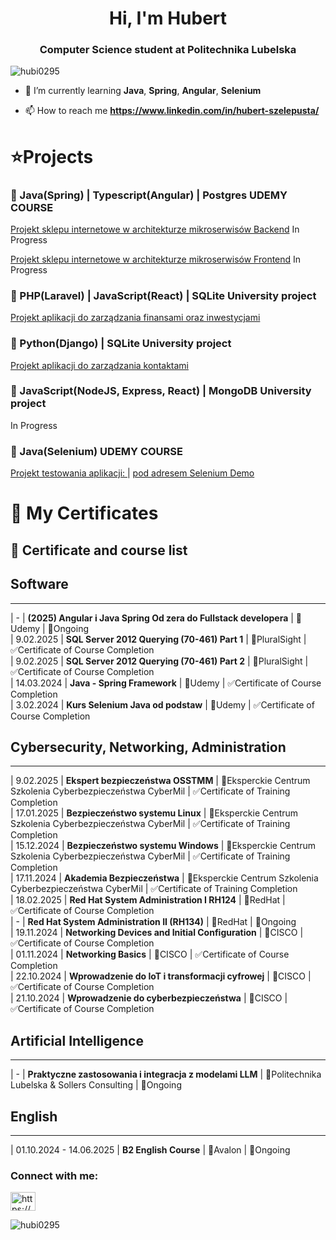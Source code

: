 <h1 align="center">Hi, I'm Hubert</h1>
<h3 align="center">Computer Science student at Politechnika Lubelska</h3>

<p align="left"> <img src="https://komarev.com/ghpvc/?username=hubi0295&label=Profile%20views&color=0e75b6&style=flat" alt="hubi0295" /> </p>

- 🌱 I’m currently learning **Java**, **Spring**, **Angular**, **Selenium**

- 📫 How to reach me **https://www.linkedin.com/in/hubert-szelepusta/**


#  ⭐Projects


###  🚀 Java(Spring) | Typescript(Angular) | Postgres UDEMY COURSE  
<p><a href = "https://github.com/Hubi0295/projektwspolny-be">Projekt sklepu internetowe w architekturze mikroserwisów Backend</a> In Progress</p>  
<p><a href = "https://github.com/Hubi0295/projektwspolny-fe">Projekt sklepu internetowe w architekturze mikroserwisów Frontend</a> In Progress</p>  

###  🚀 PHP(Laravel) | JavaScript(React) | SQLite University project  
<p><a href = "https://github.com/Hubi0295/MyFin">Projekt aplikacji do zarządzania finansami oraz inwestycjami</a></p>  


###  🚀 Python(Django) | SQLite University project  
<p><a href = "https://github.com/Hubi0295/AddressBook-Studia-">Projekt aplikacji do zarządzania kontaktami</a></p>  


###  🚀 JavaScript(NodeJS, Express, React) | MongoDB University project  
In Progress  

###  🚀 Java(Selenium) UDEMY COURSE  
<p>
  <a href="https://github.com/Hubi0295/SeleniumProject">Projekt testowania aplikacji: </a>    |  
  <a href="http://seleniumdemo.com/"> pod adresem Selenium Demo</a>
</p>


# 📜 My Certificates


## 📌 Certificate and course list


##                                                                    Software  
----------------------------------------------------------------------------------------------------------------------------------------------  
|      -       | **(2025) Angular i Java Spring Od zera do Fullstack developera**<t>    | 📍Udemy                                                    | 🔄Ongoing   
|      9.02.2025       | **SQL Server 2012 Querying (70-461) Part 1**                        | 📍PluralSight                                               | ✅Certificate of Course Completion  
|      9.02.2025       | **SQL Server 2012 Querying (70-461) Part 2**                       | 📍PluralSight                                               | ✅Certificate of Course Completion  
|      14.03.2024       | **Java - Spring Framework**                                 | 📍Udemy                                                     | ✅Certificate of Course Completion  
|      3.02.2024       | **Kurs Selenium Java od podstaw**                                   | 📍Udemy                                                     | ✅Certificate of Course Completion


##                                                   Cybersecurity, Networking, Administration  
----------------------------------------------------------------------------------------------------------------------------------------------
|      9.02.2025       | **Ekspert bezpieczeństwa OSSTMM**                                | 📍Eksperckie Centrum Szkolenia Cyberbezpieczeństwa CyberMil | ✅Certificate of Training Completion   
|      17.01.2025       | **Bezpieczeństwo systemu Linux**                                    | 📍Eksperckie Centrum Szkolenia Cyberbezpieczeństwa CyberMil | ✅Certificate of Training Completion   
|      15.12.2024       | **Bezpieczeństwo systemu Windows**                          | 📍Eksperckie Centrum Szkolenia Cyberbezpieczeństwa CyberMil | ✅Certificate of Training Completion   
|      17.11.2024       | **Akademia Bezpieczeństwa**                                         | 📍Eksperckie Centrum Szkolenia Cyberbezpieczeństwa CyberMil | ✅Certificate of Training Completion   
|      18.02.2025       | **Red Hat System Administration I RH124**                           | 📍RedHat                                                    | ✅Certificate of Course Completion  
|      -       | **Red Hat System Administration II (RH134)**                        | 📍RedHat                                                    | 🔄Ongoing  
|      19.11.2024       | **Networking Devices and Initial Configuration**                  | 📍CISCO                                                     | ✅Certificate of Course Completion  
|      01.11.2024       | **Networking Basics**                                               | 📍CISCO                                                     | ✅Certificate of Course Completion  
|      22.10.2024       | **Wprowadzenie do IoT i transformacji cyfrowej**                    | 📍CISCO                                                     | ✅Certificate of Course Completion  
|      21.10.2024       | **Wprowadzenie do cyberbezpieczeństwa**                             | 📍CISCO                                                     | ✅Certificate of Course Completion  


##                                                   Artificial Intelligence
---------------------------------------------------------------------------------------------------------------------------------------------- 
|      -       | **Praktyczne zastosowania i integracja z modelami LLM**                        | 📍Politechnika Lubelska & Sollers Consulting    | 🔄Ongoing  


##                                                   English
---------------------------------------------------------------------------------------------------------------------------------------------- 
|      01.10.2024 - 14.06.2025       | **B2 English Course**                        | 📍Avalon    | 🔄Ongoing  

<h3 align="left">Connect with me:</h3>
<p align="left">
<a href="https://www.linkedin.com/in/hubert-szelepusta-202342232/" target="blank"><img align="center" src="https://raw.githubusercontent.com/rahuldkjain/github-profile-readme-generator/master/src/images/icons/Social/linked-in-alt.svg" alt="https://www.linkedin.com/in/hubert-szelepusta-202342232/" height="30" width="40" /></a>
</p>

<p><img align="center" src="https://github-readme-streak-stats.herokuapp.com/?user=hubi0295&" alt="hubi0295" /></p>
